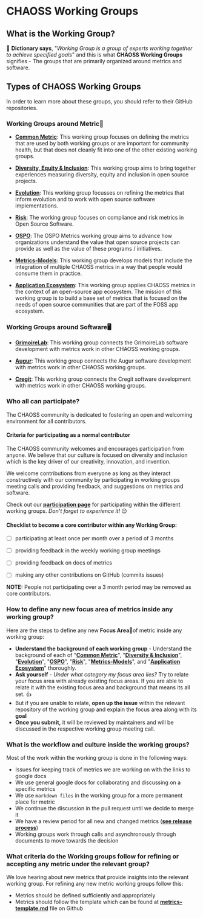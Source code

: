 
# CHAOSS Working Groups

## What is the Working Group?

📔 **Dictionary says**, "_Working Group is a group of experts working together to achieve specified goals_" and this is what **CHAOSS Working Groups** signifies - The groups that are primarily organized around metrics and software.

## Types of CHAOSS Working Groups

In order to learn more about these groups, you should refer to their GitHub repositories.

### Working Groups around **Metric**📖

* [**Common Metric**](https://github.com/chaoss/wg-common): This working group focuses on defining the metrics that are used by both working groups or are important for community health, but that does not cleanly fit into one of the other existing working groups.

* [**Diversity, Equity & Inclusion**](https://github.com/chaoss/wg-diversity-inclusion): This working group aims to bring together experiences measuring diversity, equity and inclusion in open source projects.

* [**Evolution**](https://github.com/chaoss/wg-evolution): This working group focusses on refining the metrics that inform evolution and to work with open source software implementations.

* [**Risk**](https://github.com/chaoss/wg-risk): The working group focuses on compliance and risk metrics in Open Source Software.

* [**OSPO**](https://github.com/chaoss/wg-ospo): The OSPO Metrics working group aims to advance how organizations understand the value that open source projects can provide as well as the value of these programs / initiatives.

* [**Metrics-Models**](https://github.com/chaoss/wg-metrics-models): This working group develops models that include the integration of multiple CHAOSS metrics in a way that people would consume them in practice.

* [**Application Ecosystem**](https://github.com/chaoss/wg-app-ecosystem): This working group applies CHAOSS metrics in the context of an open-source app ecosystem. The mission of this working group is to build a base set of metrics that is focused on the needs of open source communities that are part of the FOSS app ecosystem.


### Working Groups around **Software**🖥

* [**GrimoireLab**](https://github.com/chaoss/grimoirelab): This working group connects the GrimoireLab software development with metrics work in other CHAOSS working groups.

* [**Augur**](https://github.com/chaoss/augur): This working group connects the Augur software development with metrics work in other CHAOSS working groups.

* [**Cregit**](https://github.com/cregit/cregit): This working group connects the Cregit software development with metrics work in other CHAOSS working groups.


### Who all can participate?

The CHAOSS community is dedicated to fostering an open and welcoming environment for all contributors.

#### Criteria for participating as a normal contributor

The CHAOSS community welcomes and encourages participation from anyone. We believe that our culture is focused on diversity and inclusion which is the key driver of our creativity, innovation, and invention.

We welcome contributions from everyone as long as they interact constructively with our community by participating in working groups meeting calls and providing feedback, and suggestions on metrics and software.

Check out our [**participation page**](https://chaoss.community/participate/) for participating within the different working groups. _Don't forget to experience it!_ 😉 

#### Checklist to become a core contributor within any Working Group:

* [ ] participating at least once per month over a period of 3 months
* [ ] providing feedback in the weekly working group meetings
* [ ] providing feedback on docs of metrics
* [ ] making any other contributions on GitHub \(commits issues\)


**NOTE:** People not participating over a 3 month period may be removed as core contributors.  


### How to define any new focus area of metrics inside any working group?

Here are the steps to define any new **Focus Area**🎯of metric inside any working group:

* **Understand the background of each working group** - Understand the background of each of "[**Common Metric**](https://github.com/chaoss/wg-common#background)", "[**Diversity & Inclusion**](https://github.com/chaoss/wg-diversity-inclusion#background)", "[**Evolution**](https://github.com/chaoss/wg-evolution#introduction)", "[**OSPO**](https://github.com/chaoss/wg-ospo)", "[**Risk**](https://github.com/chaoss/wg-risk#background)", "[**Metrics-Models**](https://github.com/chaoss/wg-metrics-models)", and "[**Application Ecosystem**](https://github.com/chaoss/wg-app-ecosystem)" thoroughly.
* **Ask yourself** - _Under what category my focus area lies?_  Try to relate your focus area with already existing focus areas. If you are able to relate it with the existing focus area and background that means its all set. 👍 
* But if you are unable to relate, **open up the issue** within the relevant repository of the working group and explain the focus area along with its **goal**
* **Once you submit,** it will be reviewed by maintainers and will be discussed in the respective working group meeting call.

### What is the workflow and culture inside the working groups?

Most of the work within the working group is done in the following ways:

* Issues for keeping track of metrics we are working on with the links to google docs
* We use general google docs for collaborating and discussing on a specific metrics
* We use `markdown files` in the working group for a more permanent place for metric
* We continue the discussion in the pull request until we decide to merge it
* We have a review period for all new and changed metrics \([**see release process**](../../about/values.md)\)
* Working groups work through calls and asynchronously through documents to move towards the decision

### What criteria do the Working groups follow for refining or accepting any metric under the relevant group?

We love hearing about new metrics that provide insights into the relevant working group. For refining any new metric working groups follow this:

* Metrics should be defined sufficiently and appropriately
* Metrics should follow the template which can be found at [**metrics-template.md**](https://github.com/chaoss/metrics/blob/main/resources/metrics-template.md) file on Github

